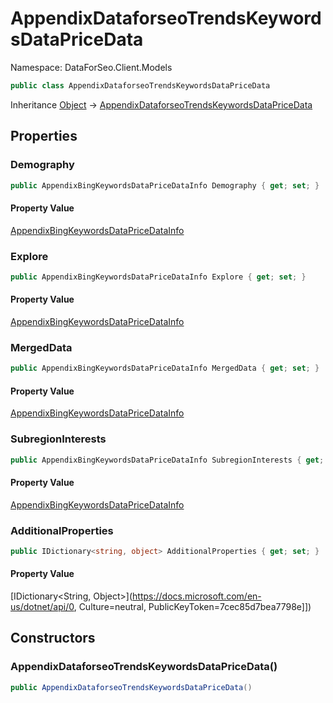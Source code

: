 # AppendixDataforseoTrendsKeywordsDataPriceData

Namespace: DataForSeo.Client.Models

```csharp
public class AppendixDataforseoTrendsKeywordsDataPriceData
```

Inheritance [Object](https://docs.microsoft.com/en-us/dotnet/api/Object) → [AppendixDataforseoTrendsKeywordsDataPriceData](./AppendixDataforseoTrendsKeywordsDataPriceData.md)

## Properties

### **Demography**

```csharp
public AppendixBingKeywordsDataPriceDataInfo Demography { get; set; }
```

#### Property Value

[AppendixBingKeywordsDataPriceDataInfo](./AppendixBingKeywordsDataPriceDataInfo.md)<br>

### **Explore**

```csharp
public AppendixBingKeywordsDataPriceDataInfo Explore { get; set; }
```

#### Property Value

[AppendixBingKeywordsDataPriceDataInfo](./AppendixBingKeywordsDataPriceDataInfo.md)<br>

### **MergedData**

```csharp
public AppendixBingKeywordsDataPriceDataInfo MergedData { get; set; }
```

#### Property Value

[AppendixBingKeywordsDataPriceDataInfo](./AppendixBingKeywordsDataPriceDataInfo.md)<br>

### **SubregionInterests**

```csharp
public AppendixBingKeywordsDataPriceDataInfo SubregionInterests { get; set; }
```

#### Property Value

[AppendixBingKeywordsDataPriceDataInfo](./AppendixBingKeywordsDataPriceDataInfo.md)<br>

### **AdditionalProperties**

```csharp
public IDictionary<string, object> AdditionalProperties { get; set; }
```

#### Property Value

[IDictionary&lt;String, Object&gt;](https://docs.microsoft.com/en-us/dotnet/api/0, Culture=neutral, PublicKeyToken=7cec85d7bea7798e]])<br>

## Constructors

### **AppendixDataforseoTrendsKeywordsDataPriceData()**

```csharp
public AppendixDataforseoTrendsKeywordsDataPriceData()
```
